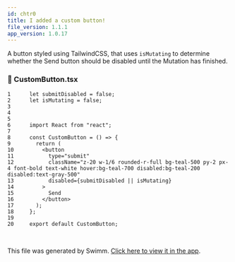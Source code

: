 ```yaml
---
id: chtr0
title: I added a custom button!
file_version: 1.1.1
app_version: 1.0.17
---
```


A button styled using TailwindCSS, that uses `isMutating`<swm-token data-swm-token=":ChatFeed.tsx:24:1:1:`    isMutating,`"/> to determine whether the Send button should be disabled until the Mutation has finished.
<!-- NOTE-swimm-snippet: the lines below link your snippet to Swimm -->
### 📄 CustomButton.tsx
```tsx
1      let submitDisabled = false;
2      let isMutating = false;
3      
4      
5      
6      import React from "react";
7      
8      const CustomButton = () => {
9        return (
10         <button
11           type="submit"
12           className="z-20 w-1/6 rounded-r-full bg-teal-500 py-2 px-4 font-bold text-white hover:bg-teal-700 disabled:bg-teal-200 disabled:text-gray-500"
13           disabled={submitDisabled || isMutating}
14         >
15           Send
16         </button>
17       );
18     };
19     
20     export default CustomButton;
```

<br/>

This file was generated by Swimm. [Click here to view it in the app](https://app.swimm.io/repos/Z2l0aHViJTNBJTNBc3dpbW0tdGVzdCUzQSUzQWZvdXJ0aGxlZ2FjeQ==/docs/chtr0).
